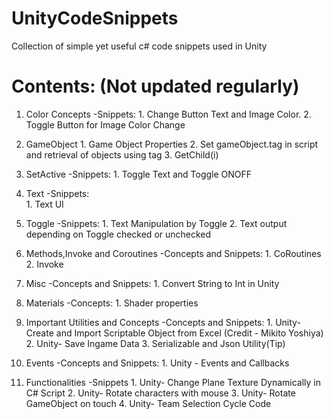 # UnityCodeSnippets

Collection of simple yet useful c# code snippets used in Unity

# Contents: (Not updated regularly)

1. Color Concepts
    	-Snippets: 
        	1. Change Button Text and Image Color.
	        2. Toggle Button for Image Color Change
        
2. GameObject
        	1. Game Object Properties
	        2. Set gameObject.tag in script and retrieval of objects using tag
	        3. GetChild(i)
3. SetActive
    	-Snippets:
        	1. Toggle Text and Toggle ONOFF
    
4. Text
	-Snippets:	
		1. Text UI

5. Toggle
    	-Snippets:
        1. Text Manipulation by Toggle
        2. Text output depending on Toggle checked or unchecked

6. Methods,Invoke and Coroutines
	-Concepts and Snippets:
		1. CoRoutines
		2. Invoke

7. Misc
	-Concepts and Snippets:
		1. Convert String to Int in Unity

8. Materials
	-Concepts:
		1. Shader properties

9. Important Utilities and Concepts
	-Concepts and Snippets:
		1. Unity- Create and Import Scriptable Object from Excel (Credit -  Mikito Yoshiya)
		2. Unity- Save Ingame Data
		3. Serializable and Json Utility(Tip) 

10. Events
	-Concepts and Snippets:
		1. Unity - Events and Callbacks

11. Functionalities
	-Snippets
		1. Unity- Change Plane Texture Dynamically in C# Script
		2. Unity- Rotate characters with mouse
		3. Unity- Rotate GameObject on touch
		4. Unity- Team Selection Cycle Code

        
    

